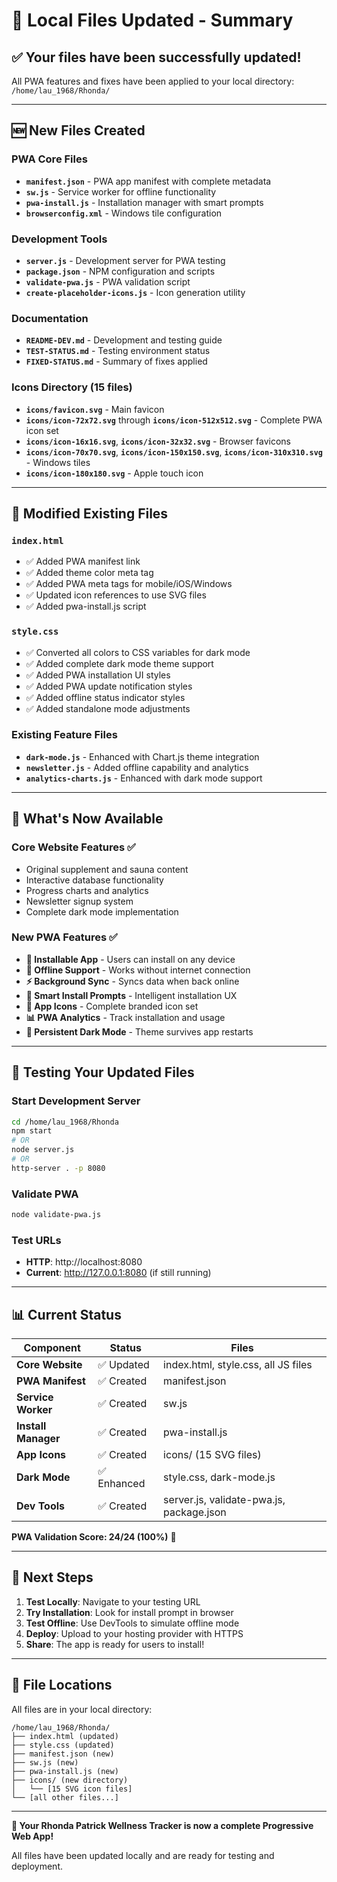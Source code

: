 # 📁 Local Files Updated - Summary

## ✅ Your files have been successfully updated!

All PWA features and fixes have been applied to your local directory: `/home/lau_1968/Rhonda/`

---

## 🆕 New Files Created

### PWA Core Files
- **`manifest.json`** - PWA app manifest with complete metadata
- **`sw.js`** - Service worker for offline functionality
- **`pwa-install.js`** - Installation manager with smart prompts
- **`browserconfig.xml`** - Windows tile configuration

### Development Tools
- **`server.js`** - Development server for PWA testing
- **`package.json`** - NPM configuration and scripts
- **`validate-pwa.js`** - PWA validation script
- **`create-placeholder-icons.js`** - Icon generation utility

### Documentation
- **`README-DEV.md`** - Development and testing guide
- **`TEST-STATUS.md`** - Testing environment status
- **`FIXED-STATUS.md`** - Summary of fixes applied

### Icons Directory (15 files)
- **`icons/favicon.svg`** - Main favicon
- **`icons/icon-72x72.svg`** through **`icons/icon-512x512.svg`** - Complete PWA icon set
- **`icons/icon-16x16.svg`**, **`icons/icon-32x32.svg`** - Browser favicons
- **`icons/icon-70x70.svg`**, **`icons/icon-150x150.svg`**, **`icons/icon-310x310.svg`** - Windows tiles
- **`icons/icon-180x180.svg`** - Apple touch icon

---

## 🔄 Modified Existing Files

### `index.html`
- ✅ Added PWA manifest link
- ✅ Added theme color meta tag
- ✅ Added PWA meta tags for mobile/iOS/Windows
- ✅ Updated icon references to use SVG files
- ✅ Added pwa-install.js script

### `style.css`
- ✅ Converted all colors to CSS variables for dark mode
- ✅ Added complete dark mode theme support
- ✅ Added PWA installation UI styles
- ✅ Added PWA update notification styles
- ✅ Added offline status indicator styles
- ✅ Added standalone mode adjustments

### Existing Feature Files
- **`dark-mode.js`** - Enhanced with Chart.js theme integration
- **`newsletter.js`** - Added offline capability and analytics
- **`analytics-charts.js`** - Enhanced with dark mode support

---

## 🚀 What's Now Available

### Core Website Features ✅
- Original supplement and sauna content
- Interactive database functionality
- Progress charts and analytics
- Newsletter signup system
- Complete dark mode implementation

### New PWA Features ✅
- **📱 Installable App** - Users can install on any device
- **🔄 Offline Support** - Works without internet connection
- **⚡ Background Sync** - Syncs data when back online
- **🔔 Smart Install Prompts** - Intelligent installation UX
- **🎨 App Icons** - Complete branded icon set
- **📊 PWA Analytics** - Track installation and usage
- **🌙 Persistent Dark Mode** - Theme survives app restarts

---

## 🧪 Testing Your Updated Files

### Start Development Server
```bash
cd /home/lau_1968/Rhonda
npm start
# OR
node server.js
# OR  
http-server . -p 8080
```

### Validate PWA
```bash
node validate-pwa.js
```

### Test URLs
- **HTTP**: http://localhost:8080
- **Current**: http://127.0.0.1:8080 (if still running)

---

## 📊 Current Status

| Component | Status | Files |
|-----------|---------|-------|
| **Core Website** | ✅ Updated | index.html, style.css, all JS files |
| **PWA Manifest** | ✅ Created | manifest.json |
| **Service Worker** | ✅ Created | sw.js |
| **Install Manager** | ✅ Created | pwa-install.js |
| **App Icons** | ✅ Created | icons/ (15 SVG files) |
| **Dark Mode** | ✅ Enhanced | style.css, dark-mode.js |
| **Dev Tools** | ✅ Created | server.js, validate-pwa.js, package.json |

**PWA Validation Score: 24/24 (100%)** 🎉

---

## 🎯 Next Steps

1. **Test Locally**: Navigate to your testing URL
2. **Try Installation**: Look for install prompt in browser
3. **Test Offline**: Use DevTools to simulate offline mode
4. **Deploy**: Upload to your hosting provider with HTTPS
5. **Share**: The app is ready for users to install!

---

## 📝 File Locations

All files are in your local directory:
```
/home/lau_1968/Rhonda/
├── index.html (updated)
├── style.css (updated) 
├── manifest.json (new)
├── sw.js (new)
├── pwa-install.js (new)
├── icons/ (new directory)
│   └── [15 SVG icon files]
└── [all other files...]
```

---

**🎉 Your Rhonda Patrick Wellness Tracker is now a complete Progressive Web App!**

All files have been updated locally and are ready for testing and deployment.